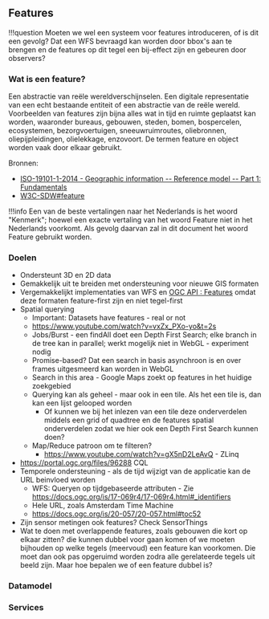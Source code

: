 ﻿## Features

!!!question
Moeten we wel een systeem voor features introduceren, of is dit een gevolg? Dat een WFS bevraagd kan worden door
bbox's aan te brengen en de features op dit tegel een bij-effect zijn en gebeuren door observers?

### Wat is een feature?

Een abstractie van reële wereldverschijnselen. Een digitale representatie van een echt bestaande entiteit of een
abstractie van de reële wereld. Voorbeelden van features zijn bijna alles wat in tijd en ruimte geplaatst kan worden,
waaronder bureaus, gebouwen, steden, bomen, bospercelen, ecosystemen, bezorgvoertuigen, sneeuwruimroutes, oliebronnen,
oliepijpleidingen, olielekkage, enzovoort. De termen feature en object worden vaak door elkaar gebruikt.

Bronnen:

- [ISO-19101-1-2014 - Geographic information -- Reference model -- Part 1: Fundamentals](https://www.w3.org/TR/sdw-bp/#bib-iso-19101-1-2014)
- [W3C-SDW#feature](https://www.w3.org/TR/sdw-bp/#dfn-feature)

!!!info
Een van de beste vertalingen naar het Nederlands is het woord "Kenmerk"; hoewel een exacte vertaling van het woord
Feature niet in het Nederlands voorkomt. Als gevolg daarvan zal in dit document het woord Feature gebruikt worden.

### Doelen

- Ondersteunt 3D en 2D data
- Gemakkelijk uit te breiden met ondersteuning voor nieuwe GIS formaten
- Vergemakkelijkt implementaties van WFS en [OGC API : Features](https://ogcapi.ogc.org/features) omdat deze formaten
  feature-first zijn en niet tegel-first
- Spatial querying
    - Important: Datasets have features - real or not
    - https://www.youtube.com/watch?v=vxZx_PXo-yo&t=2s
    - Jobs/Burst - een findAll doet een Depth First Search; elke branch in de tree kan in parallel; werkt mogelijk niet
      in WebGL - experiment nodig
    - Promise-based? Dat een search in basis asynchroon is en over frames uitgesmeerd kan worden in WebGL
    - Search in this area - Google Maps zoekt op features in het huidige zoekgebied
    - Querying kan als geheel - maar ook in een tile. Als het een tile is, dan kan een lijst gelooped worden
        - Of kunnen we bij het inlezen van een tile deze onderverdelen middels een grid of quadtree en de features
          spatial onderverdelen zodat we hier ook een Depth First Search kunnen doen?
    - Map/Reduce patroon om te filteren?
        - https://www.youtube.com/watch?v=gX5nD2LeAvQ - ZLinq
- https://portal.ogc.org/files/96288 CQL
- Temporele ondersteuning - als de tijd wijzigt van de applicatie kan de URL beinvloed worden
    - WFS: Queryen op tijdgebaseerde attributen - Zie https://docs.ogc.org/is/17-069r4/17-069r4.html#_identifiers
    - Hele URL, zoals Amsterdam Time Machine
    - https://docs.ogc.org/is/20-057/20-057.html#toc52
- Zijn sensor metingen ook features? Check SensorThings
- Wat te doen met overlappende features, zoals gebouwen die kort op elkaar zitten? die kunnen dubbel voor gaan komen
  of we moeten bijhouden op welke tegels (meervoud) een feature kan voorkomen. Die moet dan ook pas opgeruimd worden
  zodra alle gerelateerde tegels uit beeld zijn. Maar hoe bepalen we of een feature dubbel is?

### Datamodel

### Services

